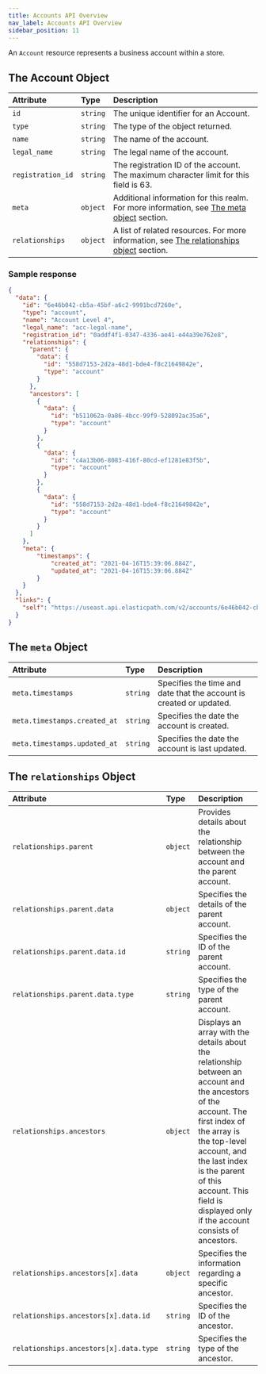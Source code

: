 ```yaml
---
title: Accounts API Overview
nav_label: Accounts API Overview
sidebar_position: 11
---
```


An `Account` resource represents a business account within a store.

## The Account Object

| Attribute | Type | Description |
| :--- | :--- | :--- |
| `id` | `string` | The unique identifier for an Account. |
| `type` | `string` | The type of the object returned. |
| `name` | `string` | The name of the account. |
| `legal_name` | `string` | The legal name of the account. |
| `registration_id` | `string` | The registration ID of the account. The maximum character limit for this field is 63. |
| `meta` | `object` | Additional information for this realm. For more information, see [The meta object](/docs/accounts/using-account-management-api/account-management-api-overview#the-meta-object) section. |
| `relationships` | `object` | A list of related resources. For more information, see [The relationships object](/docs/accounts/using-account-management-api/account-management-api-overview#the-relationships-object) section. |

### Sample response

```json
{
  "data": {
    "id": "6e46b042-cb5a-45bf-a6c2-9991bcd7260e",
    "type": "account",
    "name": "Account Level 4",
    "legal_name": "acc-legal-name",
    "registration_id": "0addf4f1-0347-4336-ae41-e44a39e762e8",
    "relationships": {
      "parent": {
        "data": {
          "id": "558d7153-2d2a-48d1-bde4-f8c21649842e",
          "type": "account"
        }
      },
      "ancestors": [
        {
          "data": {
            "id": "b511062a-0a86-4bcc-99f9-528092ac35a6",
            "type": "account"
          }
        },
        {
          "data": {
            "id": "c4a13b06-8083-416f-80cd-ef1281e83f5b",
            "type": "account"
          }
        },
        {
          "data": {
            "id": "558d7153-2d2a-48d1-bde4-f8c21649842e",
            "type": "account"
          }
        }
      ]
    },
    "meta": {
        "timestamps": {
            "created_at": "2021-04-16T15:39:06.884Z",
            "updated_at": "2021-04-16T15:39:06.884Z"
        }
    }
  },
  "links": {
    "self": "https://useast.api.elasticpath.com/v2/accounts/6e46b042-cb5a-45bf-a6c2-9991bcd7260e"
  }
}
```

## The `meta` Object

| Attribute | Type | Description |
| :--- | :--- | :--- |
| `meta.timestamps` | `string` | Specifies the time and date that the account is created or updated. |
| `meta.timestamps.created_at` | `string` | Specifies the date the account is created. |
| `meta.timestamps.updated_at` | `string` | Specifies the date the account is last updated. |

## The `relationships` Object

| Attribute | Type | Description |
| :--- | :--- | :--- |
| `relationships.parent` | `object` | Provides details about the relationship between the account and the parent account. |
| `relationships.parent.data` | `object` | Specifies the details of the parent account. |
| `relationships.parent.data.id` | `string` | Specifies the ID of the parent account. |
| `relationships.parent.data.type` | `string` | Specifies the type of the parent account. |
| `relationships.ancestors` | `object` | Displays an array with the details about the relationship between an account and the ancestors of the account. The first index of the array is the top-level account, and the last index is the parent of this account. This field is displayed only if the account consists of ancestors. |
| `relationships.ancestors[x].data` | `object` | Specifies the information regarding a specific ancestor. |
| `relationships.ancestors[x].data.id` | `string` | Specifies the ID of the ancestor. |
| `relationships.ancestors[x].data.type` | `string` | Specifies the type of the ancestor. |
